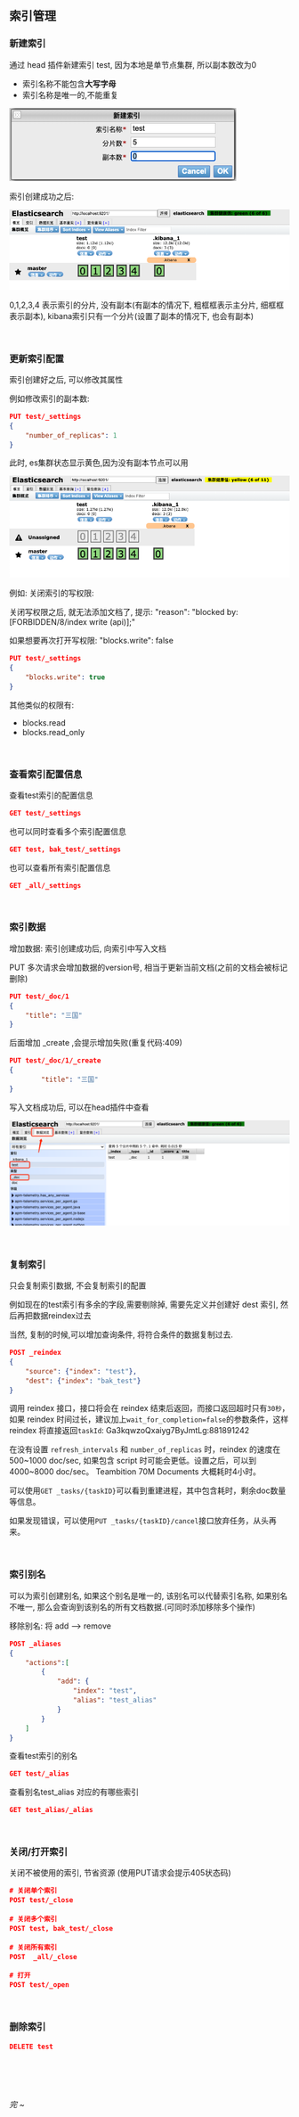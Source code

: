 ## 索引管理

### 新建索引

通过 head 插件新建索引 test, 因为本地是单节点集群, 所以副本数改为0

- 索引名称不能包含**大写字母**
- 索引名称是唯一的,不能重复

![image-20210130213332015](./assess/image-20210130213332015.png)

索引创建成功之后:

![image-20210130213704174](./assess/image-20210130213704174.png)

0,1,2,3,4 表示索引的分片, 没有副本(有副本的情况下, 粗框框表示主分片, 细框框表示副本), kibana索引只有一个分片(设置了副本的情况下, 也会有副本)

<br>

### 更新索引配置

索引创建好之后, 可以修改其属性

例如修改索引的副本数:

```json
PUT test/_settings
{
	"number_of_replicas": 1
}
```

此时, es集群状态显示黄色,因为没有副本节点可以用

![image-20210130215452292](assess/image-20210130215452292.png)

例如: 关闭索引的写权限:

关闭写权限之后, 就无法添加文档了, 提示: "reason": "blocked by: [FORBIDDEN/8/index write (api)];"

如果想要再次打开写权限: "blocks.write": false

```json
PUT test/_settings
{
    "blocks.write": true
}
```

其他类似的权限有: 

- blocks.read
- blocks.read_only

<br>

### 查看索引配置信息

查看test索引的配置信息

```json
GET test/_settings
```

也可以同时查看多个索引配置信息

```json
GET test, bak_test/_settings
```

也可以查看所有索引配置信息

```json
GET _all/_settings
```

<br>

### 索引数据

增加数据: 索引创建成功后, 向索引中写入文档

PUT 多次请求会增加数据的version号, 相当于更新当前文档(之前的文档会被标记删除)

```json
PUT test/_doc/1
{
	"title": "三国"
}
```

后面增加 _create ,会提示增加失败(重复代码:409)

```json
PUT test/_doc/1/_create
{
		"title": "三国"
}
```

写入文档成功后, 可以在head插件中查看

![image-20210130221457961](assess/image-20210130221457961.png)

<br>

### 复制索引

 只会复制索引数据, 不会复制索引的配置

例如现在的test索引有多余的字段,需要剔除掉, 需要先定义并创建好 dest 索引, 然后再把数据reindex过去

当然, 复制的时候,可以增加查询条件, 将符合条件的数据复制过去.

```json
POST _reindex
{
    "source": {"index": "test"},
    "dest": {"index": "bak_test"}
}
```

调用 reindex 接口，接口将会在 reindex 结束后返回，而接口返回超时只有`30秒`，如果 reindex 时间过长，建议加上`wait_for_completion=false`的参数条件，这样 reindex 将直接返回`taskId`: Ga3kqwzoQxaiyg7ByJmtLg:881891242

在没有设置 `refresh_intervals` 和 `number_of_replicas` 时，reindex 的速度在 500~1000 doc/sec, 如果包含 script 时可能会更低。设置之后，可以到 4000~8000 doc/sec。 Teambition 70M Documents 大概耗时4小时。

可以使用`GET _tasks/{taskID}`可以看到重建进程，其中包含耗时，剩余doc数量等信息。

如果发现错误，可以使用`PUT _tasks/{taskID}/cancel`接口放弃任务，从头再来。

<br>

### 索引别名

可以为索引创建别名, 如果这个别名是唯一的, 该别名可以代替索引名称, 如果别名不唯一, 那么会查询到该别名的所有文档数据.(可同时添加移除多个操作)

移除别名: 将 add --> remove

```json
POST _aliases
{
    "actions":[
        {
            "add": {
                "index": "test",
                "alias": "test_alias"
            }
        }
    ]
}
```

查看test索引的别名

```json
GET test/_alias
```

查看别名test_alias 对应的有哪些索引

```json
GET test_alias/_alias
```

<br>

### 关闭/打开索引

关闭不被使用的索引, 节省资源 (使用PUT请求会提示405状态码)

```json
# 关闭单个索引
POST test/_close

# 关闭多个索引
POST test, bak_test/_close

# 关闭所有索引
POST  _all/_close

# 打开
POST test/_open
```

<br>

### 删除索引

```json
DELETE test
```

<br><br><br>





######  完 ~


















































